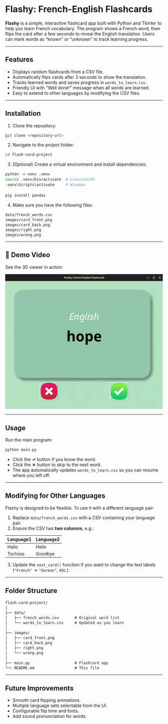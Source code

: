 
# **Flashy: French-English Flashcards**

**Flashy** is a simple, interactive flashcard app built with Python and Tkinter to help you learn French vocabulary. The program shows a French word, then flips the card after a few seconds to reveal the English translation. Users can mark words as “known” or “unknown” to track learning progress.

---

## **Features**

* Displays random flashcards from a CSV file.
* Automatically flips cards after 3 seconds to show the translation.
* Tracks learned words and saves progress in `words_to_learn.csv`.
* Friendly UI with “Well done!” message when all words are learned.
* Easy to extend to other languages by modifying the CSV files.

---

## **Installation**

1. Clone the repository:

```bash
git clone <repository-url>
```

2. Navigate to the project folder:

```bash
cd flash-card-project
```

3. (Optional) Create a virtual environment and install dependencies:

```bash
python -m venv .venv
source .venv/bin/activate  # Linux/macOS
.venv\Scripts\activate     # Windows

pip install pandas
```

4. Make sure you have the following files:

```
data/french_words.csv
images/card_front.png
images/card_back.png
images/right.png
images/wrong.png
```
---

## 🎥 Demo Video

See the 3D viewer in action:

![Demo](demo/demo.gif)


---

## **Usage**

Run the main program:

```bash
python main.py
```

* Click the **✓** button if you know the word.
* Click the **✗** button to skip to the next word.
* The app automatically updates `words_to_learn.csv` so you can resume where you left off.

---

## **Modifying for Other Languages**

Flashy is designed to be flexible. To use it with a different language pair:

1. Replace `data/french_words.csv` with a CSV containing your language pair.
2. Ensure the CSV has **two columns**, e.g.:

| Language1 | Language2 |
| --------- | --------- |
| Hallo     | Hello     |
| Tschüss   | Goodbye   |

3. Update the `next_card()` function if you want to change the text labels (`"French"` → `"German"`, etc.).

---

## **Folder Structure**

```
flash-card-project/
│
├── data/
│   ├── french_words.csv       # Original word list
│   └── words_to_learn.csv     # Updated as you learn
│
├── images/
│   ├── card_front.png
│   ├── card_back.png
│   ├── right.png
│   └── wrong.png
│
├── main.py                    # Flashcard app
└── README.md                  # This file
```

---

## **Future Improvements**

* Smooth card flipping animations.
* Multiple language sets selectable from the UI.
* Configurable flip time and fonts.
* Add sound pronunciation for words.

